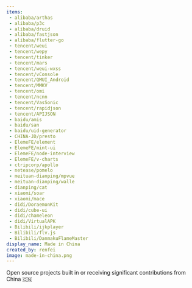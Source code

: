 ```yaml
---
items:
 - alibaba/arthas
 - alibaba/p3c
 - alibaba/druid
 - alibaba/fastjson
 - alibaba/flutter-go
 - tencent/weui
 - tencent/wepy
 - tencent/tinker
 - tencent/mars
 - tencent/weui-wxss
 - tencent/vConsole
 - tencent/QMUI_Android
 - tencent/MMKV
 - tencent/omi
 - tencent/ncnn
 - tencent/VasSonic
 - tencent/rapidjson
 - tencent/APIJSON
 - baidu/amis
 - baidu/san
 - baidu/uid-generator
 - CHINA-JD/presto
 - ElemeFE/element
 - ElemeFE/mint-ui
 - ElemeFE/node-interview
 - ElemeFE/v-charts
 - ctripcorp/apollo
 - netease/pomelo
 - meituan-dianping/mpvue
 - meituan-dianping/walle
 - dianping/cat
 - xiaomi/soar
 - xiaomi/mace
 - didi/DoraemonKit
 - didi/cube-ui
 - didi/chameleon
 - didi/VirtualAPK
 - Bilibili/ijkplayer
 - Bilibili/flv.js
 - Bilibili/DanmakuFlameMaster
display_name: Made in China
created_by: renfei
image: made-in-china.png
---
```

Open source projects built in or receiving significant contributions from China :cn:
